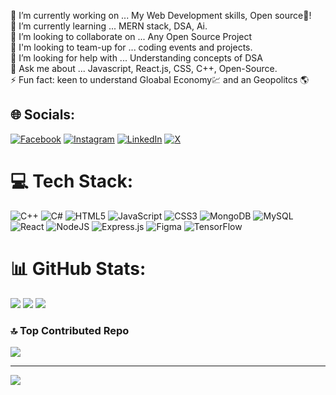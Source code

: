 🔭 I’m currently working on ... My Web Development skills, Open source🚀!<br>
🌱 I’m currently learning ... MERN stack, DSA, Ai.<br>
👯 I’m looking to collaborate on ... Any Open Source Project<br>
🤝 I'm looking to team-up for ... coding events and projects.<br>
🤔 I’m looking for help with ... Understanding concepts of DSA<br>
💬 Ask me about ... Javascript, React.js, CSS, C++, Open-Source.<br>
⚡ Fun fact: keen to understand Gloabal Economy💹 and an Geopolitcs 🌎<br>

## 🌐 Socials:
[![Facebook](https://img.shields.io/badge/Facebook-%231877F2.svg?logo=Facebook&logoColor=white)](https://facebook.com/https://www.facebook.com/profile.php?id=100090459485287&mibextid=ZbWKwL) [![Instagram](https://img.shields.io/badge/Instagram-%23E4405F.svg?logo=Instagram&logoColor=white)](https://instagram.com/__salmankhalid) [![LinkedIn](https://img.shields.io/badge/LinkedIn-%230077B5.svg?logo=linkedin&logoColor=white)](https://linkedin.com/in/https://www.linkedin.com/in/salman-khalid-1017b2247?utm_source=share&utm_campaign=share_via&utm_content=profile&utm_medium=android_app) [![X](https://img.shields.io/badge/X-black.svg?logo=X&logoColor=white)](https://x.com/__salmankhalid) 

# 💻 Tech Stack:
![C++](https://img.shields.io/badge/c++-%2300599C.svg?style=for-the-badge&logo=c%2B%2B&logoColor=white) ![C#](https://img.shields.io/badge/c%23-%23239120.svg?style=for-the-badge&logo=csharp&logoColor=white) ![HTML5](https://img.shields.io/badge/html5-%23E34F26.svg?style=for-the-badge&logo=html5&logoColor=white) ![JavaScript](https://img.shields.io/badge/javascript-%23323330.svg?style=for-the-badge&logo=javascript&logoColor=%23F7DF1E) ![CSS3](https://img.shields.io/badge/css3-%231572B6.svg?style=for-the-badge&logo=css3&logoColor=white) ![MongoDB](https://img.shields.io/badge/MongoDB-%234ea94b.svg?style=for-the-badge&logo=mongodb&logoColor=white) ![MySQL](https://img.shields.io/badge/mysql-4479A1.svg?style=for-the-badge&logo=mysql&logoColor=white) ![React](https://img.shields.io/badge/react-%2320232a.svg?style=for-the-badge&logo=react&logoColor=%2361DAFB) ![NodeJS](https://img.shields.io/badge/node.js-6DA55F?style=for-the-badge&logo=node.js&logoColor=white) ![Express.js](https://img.shields.io/badge/express.js-%23404d59.svg?style=for-the-badge&logo=express&logoColor=%2361DAFB) ![Figma](https://img.shields.io/badge/figma-%23F24E1E.svg?style=for-the-badge&logo=figma&logoColor=white) ![TensorFlow](https://img.shields.io/badge/TensorFlow-%23FF6F00.svg?style=for-the-badge&logo=TensorFlow&logoColor=white)
# 📊 GitHub Stats:
![](https://github-readme-stats.vercel.app/api?username=salmankhalid7&theme=dark&hide_border=false&include_all_commits=true&count_private=false)
![](https://github-readme-streak-stats.herokuapp.com/?user=salmankhalid7&theme=dark&hide_border=false)
![](https://github-readme-stats.vercel.app/api/top-langs/?username=salmankhalid7&theme=dark&hide_border=false&include_all_commits=true&count_private=false&layout=compact)

### 🔝 Top Contributed Repo
![](https://github-contributor-stats.vercel.app/api?username=salmankhalid7&limit=5&theme=dark&combine_all_yearly_contributions=true)

---
[![](https://visitcount.itsvg.in/api?id=salmankhalid7&icon=0&color=0)](https://visitcount.itsvg.in)

<!-- Proudly created with GPRM ( https://gprm.itsvg.in ) -->
